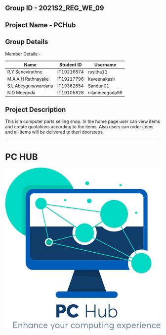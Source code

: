  

Group ID - 2021S2_REG_WE_09 
-------------------------------------------------
Project Name - PCHub
-------------------------------------------------
Group Details
--------------------------------------------------
Member Details:-

| Name  | Student ID | Username|
| ------------- | ------------- | -------------|
| R.Y Senevirathne  | IT19216874 | rasitha11 |
| M.A.A.H Rathnayake | IT19217796   | kaveenakash |
| S.L Abeygunawardana | IT19362854   | Sandun01 |
| N.D Meegoda | IT19105826 | nilanmeegoda99 |

Project Description
------------------------------------------------------
This is a computer parts selling shop. In the home page user can view items and create quotations according to the items. Also users can order items and all items will be delivered to theri doorsteps.

--------------------------------------------------------------------------------------------------------------

<h1>PC HUB</h1>

<img src="./pchub_frontend/public/images/logo.png" >
